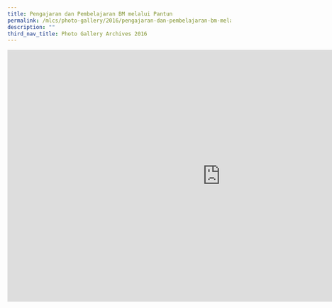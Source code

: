 ```yaml
---
title: Pengajaran dan Pembelajaran BM melalui Pantun
permalink: /mlcs/photo-gallery/2016/pengajaran-dan-pembelajaran-bm-melalui-pantun/
description: ""
third_nav_title: Photo Gallery Archives 2016
---
```

<iframe allowfullscreen="true" height="569" width="960" frameborder="0" src="https://docs.google.com/presentation/d/e/2PACX-1vQ9H1Sl_it5bAJzhJ-aQ8j8qy1aH9LmtMwVKza2FcYSBRwPqB_NcJU50ZcDz2EmOZdN2tXthrYLFr-F/embed?start=true&amp;loop=true&amp;delayms=5000"></iframe>